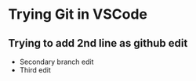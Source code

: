 # Trying Git in VSCode

## Trying to add 2nd line as github edit

- Secondary branch edit
- Third edit